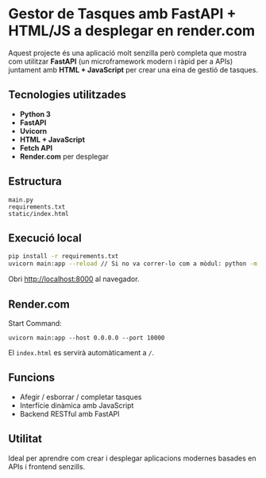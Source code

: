
# Gestor de Tasques amb FastAPI + HTML/JS a desplegar en render.com

Aquest projecte és una aplicació molt senzilla però completa que mostra com utilitzar **FastAPI** (un microframework modern i ràpid per a APIs) juntament amb **HTML + JavaScript** per crear una eina de gestió de tasques.

## Tecnologies utilitzades
- **Python 3**
- **FastAPI**
- **Uvicorn**
- **HTML + JavaScript**
- **Fetch API**
- **Render.com** per desplegar

## Estructura
```
main.py
requirements.txt
static/index.html
```

## Execució local
```bash
pip install -r requirements.txt
uvicorn main:app --reload // Si no va correr-lo com a mòdul: python -m uvicorn main:app --reload
```
Obri [http://localhost:8000](http://localhost:8000) al navegador.

## Render.com
Start Command:
```
uvicorn main:app --host 0.0.0.0 --port 10000
```

El `index.html` es servirà automàticament a `/`.

## Funcions
- Afegir / esborrar / completar tasques
- Interfície dinàmica amb JavaScript
- Backend RESTful amb FastAPI

## Utilitat
Ideal per aprendre com crear i desplegar aplicacions modernes basades en APIs i frontend senzills.
